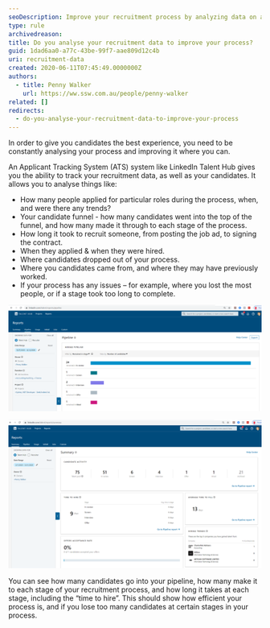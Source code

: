 ```yaml
---
seoDescription: Improve your recruitment process by analyzing data on applicant tracking systems like LinkedIn Talent Hub to identify trends and optimize candidate experience.
type: rule
archivedreason:
title: Do you analyse your recruitment data to improve your process?
guid: 1dad6aa0-a77c-43be-99f7-aae809d12c4b
uri: recruitment-data
created: 2020-06-11T07:45:49.0000000Z
authors:
  - title: Penny Walker
    url: https://ww.ssw.com.au/people/penny-walker
related: []
redirects:
  - do-you-analyse-your-recruitment-data-to-improve-your-process
---
```


In order to give you candidates the best experience, you need to be constantly analysing your process and improving it where you can.

<!--endintro-->

An Applicant Tracking System (ATS) system like LinkedIn Talent Hub gives you the ability to track your recruitment data, as well as your candidates. It allows you to analyse things like:

- How many people applied for particular roles during the process, when, and were there any trends?
- Your candidate funnel - how many candidates went into the top of the funnel, and how many made it through to each stage of the process.
- How long it took to recruit someone, from posting the job ad, to signing the contract.
- When they applied & when they were hired.
- Where candidates dropped out of your process.
- Where you candidates came from, and where they may have previously worked.
- If your process has any issues – for example, where you lost the most people, or if a stage took too long to complete.

![Figure: A report from LinkedIn Talent Hub showing the how many people remain in each stage of your recruitment process](LinkedInHubReport2.png)

![Figure: LinkedIn Hub that is used alongside LinkedIn Recruiter](LinkedInHubReport1.png)

You can see how many candidates go into your pipeline, how many make it to each stage of your recruitment process, and how long it takes at each stage, including the “time to hire”. This should show how efficient your process is, and if you lose too many candidates at certain stages in your process.
